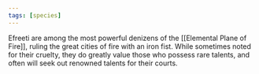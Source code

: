 ```yaml
---
tags: [species]
---
```


Efreeti are among the most powerful denizens of the [[Elemental Plane of Fire]], ruling the great cities of fire with an iron fist. While sometimes noted for their cruelty, they do greatly value those who possess rare talents, and often will seek out renowned talents for their courts. 

